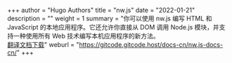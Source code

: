 +++
author = "Hugo Authors"
title = "nw.js"
date = "2022-01-21"
description = ""
weight = 1
summary = "你可以使用 nw.js 编写 HTML 和 JavaScript 的本地应用程序。它还允许你直接从 DOM 调用 Node.js 模块，并支持一种使用所有 Web 技术编写本机应用程序的新方法。<br/>[翻译文档下载](https://gitcode.net/gitcode/docs-cn/nw.js-docs-cn/-/archive/master/nw.js-docs-cn-master.zip)"
weburl = "https://gitcode.gitcode.host/docs-cn/nw.js-docs-cn/"
+++
